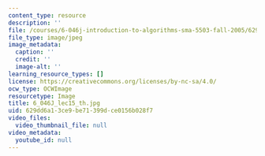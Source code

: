 ```yaml
---
content_type: resource
description: ''
file: /courses/6-046j-introduction-to-algorithms-sma-5503-fall-2005/629dd6a13ce9be71399dce0156b028f7_6_046J_lec15_th.jpg
file_type: image/jpeg
image_metadata:
  caption: ''
  credit: ''
  image-alt: ''
learning_resource_types: []
license: https://creativecommons.org/licenses/by-nc-sa/4.0/
ocw_type: OCWImage
resourcetype: Image
title: 6_046J_lec15_th.jpg
uid: 629dd6a1-3ce9-be71-399d-ce0156b028f7
video_files:
  video_thumbnail_file: null
video_metadata:
  youtube_id: null
---
```


